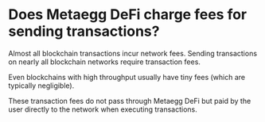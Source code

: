 # Does Metaegg DeFi charge fees for sending transactions?

Almost all blockchain transactions incur network fees. Sending transactions on nearly all blockchain networks require transaction fees. 

Even blockchains with high throughput usually have tiny fees (which are typically negligible).

These transaction fees do not pass through Metaegg DeFi but paid by the user directly to the network when executing transactions.
